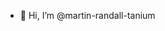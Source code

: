 - 👋 Hi, I’m @martin-randall-tanium

<!---
- 👀 I’m interested in ...
- 🌱 I’m currently learning ...
- 💞️ I’m looking to collaborate on ...
- 📫 How to reach me ...

martin-randall-tanium/martin-randall-tanium is a ✨ special ✨ repository because its `README.md` (this file) appears on your GitHub profile.
You can click the Preview link to take a look at your changes.
--->
